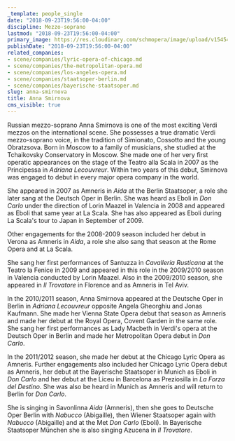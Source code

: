 ```yaml
---
_template: people_single
date: "2018-09-23T19:56:00-04:00"
discipline: Mezzo-soprano
lastmod: "2018-09-23T19:56:00-04:00"
primary_image: https://res.cloudinary.com/schmopera/image/upload/v1545409169/media/webhook-uploads/1537746941948/7ac5265faf2a6e72c239dd3c616ed2cf.JPG.JPG
publishDate: "2018-09-23T19:56:00-04:00"
related_companies:
- scene/companies/lyric-opera-of-chicago.md
- scene/companies/the-metropolitan-opera.md
- scene/companies/los-angeles-opera.md
- scene/companies/staatsoper-berlin.md
- scene/companies/bayerische-staatsoper.md
slug: anna-smirnova
title: Anna Smirnova
cms_visible: true
---
```


Russian mezzo-soprano Anna Smirnova is one of the most exciting Verdi mezzos on the international scene. She possesses a true dramatic Verdi mezzo-soprano voice, in the tradition of Simionato, Cossotto and the young Obratzsova. Born in Moscow to a family of musicians, she studied at the Tchaikovsky Conservatory in Moscow. She made one of her very first operatic appearances on the stage of the Teatro alla Scala in 2007 as the Principessa in *Adriana Lecouvreur*. Within two years of this debut, Smirnova was engaged to debut in every major opera company in the world.

She appeared in 2007 as Amneris in *Aida* at the Berlin Staatsoper, a role she later sang at the Deutsch Oper in Berlin. She was heard as Eboli in *Don Carlo* under the direction of Lorin Maazel in Valencia in 2008 and appeared as Eboli that same year at La Scala. She has also appeared as Eboli during La Scala's tour to Japan in September of 2009.

Other engagements for the 2008-2009 season included her debut in Verona as Amneris in *Aida*, a role she also sang that season at the Rome Opera and at La Scala.

She sang her first performances of Santuzza in *Cavalleria Rusticana* at the Teatro la Fenice in 2009 and appeared in this role in the 2009/2010 season in Valencia conducted by Lorin Maazel. Also in the 2009/2010 season, she appeared in *Il Trovatore* in Florence and as Amneris in Tel Aviv.

In the 2010/2011 season, Anna Smirnova appeared at the Deutsche Oper in Berlin in *Adriana Lecouvreur* opposite Angela Gheorghiu and Jonas Kaufmann. She made her Vienna State Opera debut that season as Amneris and made her debut at the Royal Opera, Covent Garden in the same role. She sang her first performances as Lady Macbeth in Verdi's opera at the Deutsch Oper in Berlin and made her Metropolitan Opera debut in *Don Carlo*. 

In the 2011/2012 season, she made her debut at the Chicago Lyric Opera as Amneris. Further engagements also included her Chicago Lyric Opera debut as Amneris, her debut at the Bayerische Staatsoper in Munich as Eboli in *Don Carlo* and her debut at the Liceu in Barcelona as Preziosilla in *La Forza del Destino*. She was also be heard in Munich as Amneris and will return to Berlin for *Don Carlo*.

She is singing in Savonlinna *Aida* (Amneris), then she goes to Deutsche Oper Berlin with *Nabucco* (Abigaille), then Wiener Staatsoper again with *Nabucco* (Abigaille) and at the Met *Don Carlo* (Eboli). In Bayerische Staatsoper München she is also singing Azucena in *Il Trovatore*.
